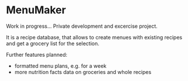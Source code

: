 # MenuMaker

Work in progress...
Private development and excercise project.

It is a recipe database, that allows to create menues with existing recipes and get a grocery list for the selection.

Further features planned:
- formatted menu plans, e.g. for a week
- more nutrition facts data on groceries and whole recipes
